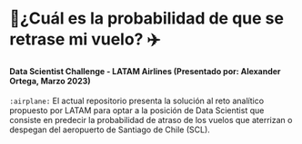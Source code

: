 # :flight_departure:¿Cuál es la probabilidad de que se retrase mi vuelo? :airplane:
#### Data Scientist Challenge - LATAM Airlines (Presentado por: Alexander Ortega, Marzo 2023)
`:airplane:`
El actual repositorio presenta la solución al reto analítico propuesto por LATAM para optar a la posición de Data Scientist que consiste en predecir la probabilidad de atraso de los vuelos que aterrizan o despegan del aeropuerto de Santiago de Chile (SCL).
